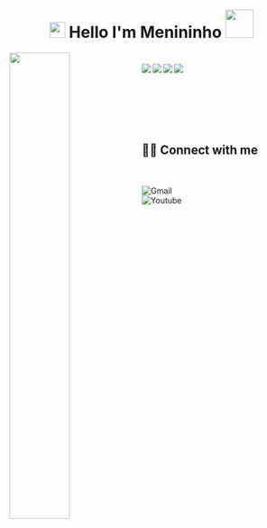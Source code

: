 <h1 align="center">
<img src="https://media.giphy.com/media/hvRJCLFzcasrR4ia7z/giphy.gif" width="28">
Hello I'm Menininho <img src="https://media.giphy.com/media/12oufCB0MyZ1Go/giphy.gif" width="50">
</h1>




<img align="left" width="46%" src="https://github-readme-stats.vercel.app/api?username=m3nininho" />



#

<img align="left" src="https://img.shields.io/badge/html5%20-%23E34F26.svg?&style=for-the-badge&logo=html5&logoColor=white" />

<img align="left" src="https://img.shields.io/badge/css3-%231572B6.svg?style=for-the-badge&logo=css3&logoColor=white" />

<img align="left" src="https://img.shields.io/badge/javascript%20-%23323330.svg?&style=for-the-badge&logo=javascript&logoColor=%23F7DF1E" />

<img align="left" src="https://img.shields.io/badge/react%20-%2320232a.svg?&style=for-the-badge&logo=react&logoColor=%2361DAFB" />








<br>
<br>
<br>
<br>
<br>

## <br /> 🙋‍♂️ Connect with me 



<!-- Badges template - https://github.com/Ileriayo/markdown-badges#social-->

<br />




 
  <br />
  <a  href="mailto:luizmenino22@gmail.com"><img align="left" alt="Gmail" title="Gmail" src="https://img.shields.io/badge/Gmail-D14836?style=for-the-badge&logo=gmail&logoColor=white"/></a>
  <br />
 <a  href="https://www.instagram.com/_meninooo/"><img align="left" alt="Youtube" title="Instagram" src="https://img.shields.io/badge/instagram-%23E4405F.svg?style=for-the-badge&logo=Instagram&logoColor=white"/></a>




  
